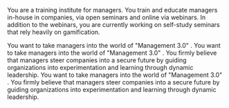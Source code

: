 You are a training institute for managers. You train and educate managers in-house in companies, via open seminars and online via webinars. In addition to the webinars, you are currently working on self-study seminars that rely heavily on gamification.

You want to take managers into the world of &quot;Management 3.0&quot; . You want to take managers into the world of &quot;Management 3.0&quot; . You firmly believe that managers steer companies into a secure future by guiding organizations into experimentation and learning through dynamic leadership. You want to take managers into the world of &quot;Management 3.0&quot; . You firmly believe that managers steer companies into a secure future by guiding organizations into experimentation and learning through dynamic leadership.
